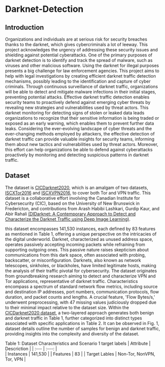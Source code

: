 # Darknet-Detection

## Introduction
Organizations and individuals are at serious risk 
for  security  breaches  thanks  to  the  darknet,  which  gives 
cybercriminals a lot of leeway. This project acknowledges the 
urgency  of  addressing  these  security  issues  and  shielding 
against potential cyberattacks. One of the primary purposes of 
darknet detection is to identify and track the spread of malware, 
such as viruses and other malicious software. Using the darknet 
for  illegal  purposes  presents  a  big  challenge  for  law 
enforcement agencies. This project aims to help with legal 
investigations by creating efficient darknet traffic detection 
mechanisms, possibly leading to the identification and capture 
of cyber criminals. Through continuous surveillance of 
darknet traffic, organizations will be able to detect and mitigate 
malware infections in their initial stages, preventing potential 
attacks. Effective  darknet  traffic  detection  enables  security 
teams to proactively defend against emerging cyber threats by 
revealing  new  strategies  and  vulnerabilities  used  by  threat 
actors. This darknet monitoring for detecting signs of stolen 
or  leaked  data  leads  organizations  to  recognize  that  their 
sensitive information is being traded or exposed as an early 
warning, which enables them to prevent further data leaks. 
Considering the ever-evolving landscape of cyber threats and 
the ever-changing methods employed by attackers, the effective 
detection of darknet traffic can provide valuable insights for 
security  teams,  informing  them  about  new  tactics  and 
vulnerabilities used by threat actors. Moreover, this effort can 
help  organizations be  able  to  defend  against  cyberattacks 
proactively by monitoring and detecting suspicious patterns in 
darknet traffic.

## Dataset

The dataset is [CICDarknet2020](https://www.unb.ca/cic/datasets/darknet2020.html), which is 
an  amalgam  of  two  datasets, [ISCXTor2016](https://www.unb.ca/cic/datasets/tor.html) and 
[ISCXVPN2016](https://www.unb.ca/cic/datasets/vpn.html), to cover both Tor and VPN traffic. This 
dataset is a collaborative effort involving the Canadian Institute 
for  Cybersecurity  (CIC),  based on the  University  of  New 
Brunswick in Fredericton, and contributions from Arash Habibi 
Lashkari, Gurdip Kaur, and Abir Rahali [(DIDarknet: A Contemporary Approach to Detect and Characterize the Darknet Traffic using Deep Image Learning)](https://dl.acm.org/doi/10.1145/3442520.3442521).

this dataset encompasses 141,530 instances, each defined by 83 features as mentioned in Table 1, offering a unique perspective on the intricacies of the digital underworld.
Darknet, characterized as unused address space, operates passively accepting incoming packets while refraining from supporting outgoing ones. This passive nature raises skepticism about communications from this dark space, often associated with probing, backscatter, or misconfiguration. Darknets, also known as network telescopes, sinkholes, or blackholes, have limited legitimate hosts, making the analysis of their traffic pivotal for cybersecurity.
The dataset originates from groundbreaking research aiming to detect and characterize VPN and Tor applications, representative of darknet traffic. Characteristics encompass a spectrum of standard network flow metrics, including source and destination IP addresses, port numbers, communication protocols, flow duration, and packet counts and lengths. A crucial feature, 'Flow Bytes/s,' underwent preprocessing, with 47 missing values judiciously dropped due to their minimal impact relative to the dataset size.
Within the [CICDarknet2020 dataset](https://www.unb.ca/cic/datasets/darknet2020.html), a two-layered approach generates both benign and darknet traffic in Table 1, further categorized into distinct types associated with specific applications in Table 2. It can be observed in Fig. 1, dataset details outline the number of samples for benign and darknet traffic, providing insights into the complexity and diversity of the dataset.

Table 1: Dataset Characteristics and Scenario 1 target labels
| Attribute  | Descriction | 
| :---         |     :---:      |    
| Instances  | 141,530 |
| Features | 83 |
| Target Lables | Non-Tor, NonVPN, Tor, VPN |
